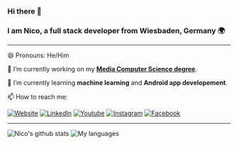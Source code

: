 ### Hi there 👋

### I am Nico, a **full stack developer** from **Wiesbaden, Germany** 🌍
---

😄 Pronouns: He/Him

🔭 I’m currently working on my <a target="_blank" rel=”noreferrer” href="https://www.hs-rm.de/en/faculties/design-computer-science-media/degree-programs/media-computer-science-bsc">**Media Computer Science degree**</a>.

🌱 I’m currently learning **machine learning** and **Android app developement**.

📫 How to reach me:

[![Website](https://img.shields.io/badge/website-000000?style=for-the-badge&logo=About.me&logoColor=white)](https://nico.ismaili.de/)
[![LinkedIn](https://img.shields.io/badge/LinkedIn-0077B5?style=for-the-badge&logo=linkedin&logoColor=white)](https://www.linkedin.com/in/ismailinico/)
[![Youtube](https://img.shields.io/badge/YouTube-FF0000?style=for-the-badge&logo=youtube&logoColor=white)](https://www.youtube.com/channel/UCZmR0vqCMM1BWo-OkvX99EA)
[![Instagram](https://img.shields.io/badge/Instagram-E4405F?style=for-the-badge&logo=instagram&logoColor=white)](https://www.instagram.com/nico.ismaili/)
[![Facebook](https://img.shields.io/badge/Facebook-1877F2?style=for-the-badge&logo=facebook&logoColor=white)](https://www.facebook.com/nico.ismaili/)

---
<span>
  <img align="top" src="https://github-readme-stats.vercel.app/api?username=nico-i&locale=en&hide=contribs&line_height=23" alt="Nico's github stats"/>
</span>
<span>
  <img align="top" src="https://github-readme-stats.vercel.app/api/top-langs/?username=nico-i&exclude_repo=ismailinico.github.io&layout=compact&langs_count=10&hide_title=true&card_width=230" alt="My languages"/>
</span>
